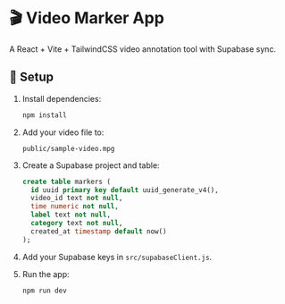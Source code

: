 # 🎬 Video Marker App

A React + Vite + TailwindCSS video annotation tool with Supabase sync.

## 🚀 Setup

1. Install dependencies:
   ```bash
   npm install
   ```

2. Add your video file to:
   ```
   public/sample-video.mpg
   ```

3. Create a Supabase project and table:
   ```sql
   create table markers (
     id uuid primary key default uuid_generate_v4(),
     video_id text not null,
     time numeric not null,
     label text not null,
     category text not null,
     created_at timestamp default now()
   );
   ```

4. Add your Supabase keys in `src/supabaseClient.js`.

5. Run the app:
   ```bash
   npm run dev
   ```

